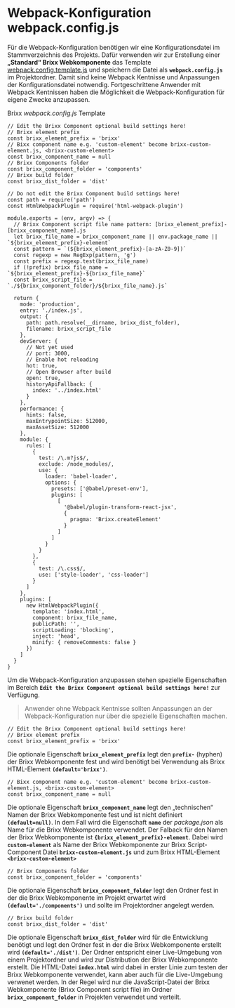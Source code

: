 # Webpack-Konfiguration webpack.config.js
Für die Webpack-Konfiguration benötigen wir eine Konfigurationsdatei im Stammverzeichnis des Projekts. Dafür verwenden wir zur Erstellung einer **„Standard“ Brixx Webkomponente** das Template [webpack.config.template.js](../downloads/webpack.config.template.js) und speichern die Datei als **`webpack.config.js`** im Projektordner. Damit sind keine Webpack Kentnisse und Anpassungen der Konfigurationsdatei notwendig. Fortgeschrittene Anwender mit Webpack Kentnissen haben die Möglichkeit die Webpack-Konfiguration für eigene Zwecke anzupassen.

Brixx *webpack.config.js* Template

    // Edit the Brixx Component optional build settings here!
    // Brixx element prefix
    const brixx_element_prefix = 'brixx'
    // Bixx component name e.g. 'custom-element' become brixx-custom-element.js, <brixx-custom-element>
    const brixx_component_name = null
    // Brixx Components folder
    const brixx_component_folder = 'components'
    // Brixx build folder
    const brixx_dist_folder = 'dist'

    // Do not edit the Brixx Component build settings here!
    const path = require('path')
    const HtmlWebpackPlugin = require('html-webpack-plugin')

    module.exports = (env, argv) => {
      // Brixx Component script file name pattern: [brixx_element_prefix]-[brixx_component_name].js
      let brixx_file_name = brixx_component_name || env.package_name || `${brixx_element_prefix}-element`
      const pattern = `(${brixx_element_prefix}-[a-zA-Z0-9])`
      const regexp = new RegExp(pattern, 'g')
      const prefix = regexp.test(brixx_file_name)
      if (!prefix) brixx_file_name = `${brixx_element_prefix}-${brixx_file_name}`
      const brixx_script_file = `./${brixx_component_folder}/${brixx_file_name}.js`

      return {
        mode: 'production',
        entry: './index.js',
        output: {
          path: path.resolve(__dirname, brixx_dist_folder),
          filename: brixx_script_file
        },
        devServer: {
          // Not yet used
          // port: 3000,
          // Enable hot reloading
          hot: true,
          // Open Browser after build
          open: true,
          historyApiFallback: {
            index: '../index.html'
          }
        },
        performance: {
          hints: false,
          maxEntrypointSize: 512000,
          maxAssetSize: 512000
        },
        module: {
          rules: [
            {
              test: /\.m?js$/,
              exclude: /node_modules/,
              use: {
                loader: 'babel-loader',
                options: {
                  presets: ['@babel/preset-env'],
                  plugins: [
                    [
                      '@babel/plugin-transform-react-jsx',
                      {
                        pragma: 'Brixx.createElement'
                      }
                    ]
                  ]
                }
              }
            },
            {
              test: /\.css$/,
              use: ['style-loader', 'css-loader']
            }
          ]
        },
        plugins: [
          new HtmlWebpackPlugin({
            template: 'index.html',
            component: brixx_file_name,
            publicPath: '',
            scriptLoading: 'blocking',
            inject: 'head',
            minify: { removeComments: false }
          })
        ]
      }
    }

Um die Webpack-Konfiguration anzupassen stehen spezielle Eigenschaften im Bereich **`Edit the Brixx Component optional build settings here!`** zur Verfügung.

  > Anwender ohne Webpack Kentnisse sollten Anpassungen an der Webpack-Konfiguration nur über die spezielle Eigenschaften machen.

    // Edit the Brixx Component optional build settings here!
    // Brixx element prefix
    const brixx_element_prefix = 'brixx'

Die optionale Eigenschaft **`brixx_element_prefix`** legt den **`prefix-`** (hyphen) der Brixx Webkomponente fest und wird benötigt bei Verwendung als Brixx HTML-Element **`(default='brixx')`**. 

    // Bixx component name e.g. 'custom-element' become brixx-custom-element.js, <brixx-custom-element>
    const brixx_component_name = null

Die optionale Eigenschaft **`brixx_component_name`** legt den „technischen“ Namen der Brixx Webkomponente fest und ist nicht definiert **`(default=null)`**. In dem Fall wird die Eigenschaft **`name`** der *package.json* als Name für die Brixx Webkomponente verwendet. Der Falback für den Namen der Brixx Webkomponente ist **`{brixx_element_prefix}-element`**. Dabei wird **`custom-element`** als Name der Brixx Webkomponente zur Brixx Script-Component Datei **`brixx-custom-element.js`** und zum Brixx HTML-Element **`<brixx-custom-element>`**

    // Brixx Components folder
    const brixx_component_folder = 'components'

Die optionale Eigenschaft **`brixx_component_folder`** legt den Ordner fest in der die Brixx Webkomponente im Projekt erwartet wird **`(default='./components')`** und sollte im Projektordner angelegt werden.

    // Brixx build folder
    const brixx_dist_folder = 'dist'

Die optionale Eigenschaft **`brixx_dist_folder`** wird für die Entwicklung benötigt und legt den Ordner fest in der die Brixx Webkomponente erstellt wird **`(default='./dist')`**. Der Ordner entspricht einer Live-Umgebung von einem Projektordner und wird zur Distribution der Brixx Webkomponente erstellt. Die HTML-Datei **`index.html`** wird dabei in erster Linie zum testen der Brixx Webkomponente verwendet, kann aber auch für die Live-Umgebung verwenet werden. In der Regel wird nur die JavaScript-Datei der Brixx Webkomponente (Brixx Component script file) im Ordner **`brixx_component_folder`** in Projekten verwendet und verteilt.